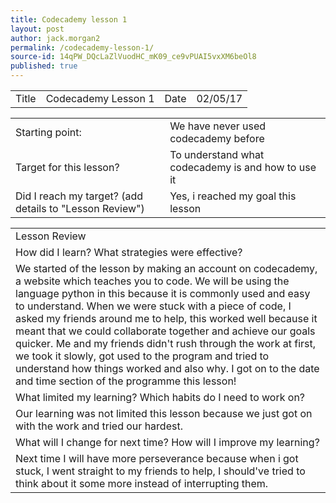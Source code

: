 ```yaml
---
title: Codecademy lesson 1
layout: post
author: jack.morgan2
permalink: /codecademy-lesson-1/
source-id: 14qPW_DQcLaZlVuodHC_mK09_ce9vPUAI5vxXM6beOl8
published: true
---
```

<table>
  <tr>
    <td>Title</td>
    <td>Codecademy Lesson 1</td>
    <td>Date</td>
    <td>02/05/17</td>
  </tr>
</table>


<table>
  <tr>
    <td>Starting point:</td>
    <td>We have never used codecademy before</td>
  </tr>
  <tr>
    <td>Target for this lesson?</td>
    <td>To understand what codecademy is and how to use it</td>
  </tr>
  <tr>
    <td>Did I reach my target? 
(add details to "Lesson Review")</td>
    <td> Yes, i reached my goal this lesson</td>
  </tr>
</table>


<table>
  <tr>
    <td>Lesson Review</td>
  </tr>
  <tr>
    <td>How did I learn? What strategies were effective? </td>
  </tr>
  <tr>
    <td>We started of the lesson by making an account on codecademy, a website which teaches you to code. We will be using the language python in this because it is commonly used and easy to understand. When we were stuck with a piece of code, I asked my friends around me to help, this worked well because it meant that we could collaborate together and achieve our goals quicker. Me and my friends didn't rush through the work at first, we took it slowly, got used to the program and tried to understand how things worked and also why. I got on to the date and time section of the programme this lesson!
</td>
  </tr>
  <tr>
    <td>What limited my learning? Which habits do I need to work on? </td>
  </tr>
  <tr>
    <td>Our learning was not limited this lesson because we just got on with the work and tried our hardest.</td>
  </tr>
  <tr>
    <td>What will I change for next time? How will I improve my learning?</td>
  </tr>
  <tr>
    <td>Next time I will have more perseverance because when i got stuck, I went straight to my friends to help, I should've tried to think about it some more instead of interrupting them.</td>
  </tr>
</table>


